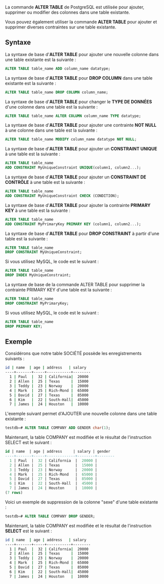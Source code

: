 La commande **ALTER TABLE** de PostgreSQL est utilisée pour ajouter, supprimer ou modifier des colonnes dans une table existante.

Vous pouvez également utiliser la commande **ALTER TABLE** pour ajouter et supprimer diverses contraintes sur une table existante.

## Syntaxe

La syntaxe de base d'**ALTER TABLE** pour ajouter une nouvelle colonne dans une table existante est la suivante :

```sql
ALTER TABLE table_name ADD column_name datatype;
```

La syntaxe de base d'**ALTER TABLE** pour **DROP COLUMN** dans une table existante est la suivante :

```sql
ALTER TABLE table_name DROP COLUMN column_name;
```

La syntaxe de base d'**ALTER TABLE** pour changer le **TYPE DE DONNÉES** d'une colonne dans une table est la suivante :

```sql
ALTER TABLE table_name ALTER COLUMN column_name TYPE datatype;
```

La syntaxe de base d'**ALTER TABLE** pour ajouter une contrainte **NOT NULL** à une colonne dans une table est la suivante :

```sql
ALTER TABLE table_name MODIFY column_name datatype NOT NULL;
```

La syntaxe de base d'**ALTER TABLE** pour ajouter un **CONSTRAINT UNIQUE** à une table est la suivante :

```sql
ALTER TABLE table_name
ADD CONSTRAINT MyUniqueConstraint UNIQUE(column1, column2...);
```

La syntaxe de base d'**ALTER TABLE** pour ajouter un **CONSTRAINT DE CONTRÔLE** à une table est la suivante :

```sql
ALTER TABLE table_name
ADD CONSTRAINT MyUniqueConstraint CHECK (CONDITION);
```

La syntaxe de base d'**ALTER TABLE** pour ajouter la contrainte **PRIMARY KEY** à une table est la suivante :

```sql
ALTER TABLE table_name
ADD CONSTRAINT MyPrimaryKey PRIMARY KEY (column1, column2...);
```

La syntaxe de base d'**ALTER TABLE** pour **DROP CONSTRAINT** à partir d'une table est la suivante :

```sql
ALTER TABLE table_name
DROP CONSTRAINT MyUniqueConstraint;
```

Si vous utilisez MySQL, le code est le suivant :

```sql
ALTER TABLE table_name
DROP INDEX MyUniqueConstraint;
```

La syntaxe de base de la commande ALTER TABLE pour supprimer la contrainte PRIMARY KEY d'une table est la suivante :

```sql
ALTER TABLE table_name
DROP CONSTRAINT MyPrimaryKey;
```

Si vous utilisez MySQL, le code est le suivant :

```sql
ALTER TABLE table_name
DROP PRIMARY KEY;
```

## Exemple

Considérons que notre table SOCIÉTÉ possède les enregistrements suivants :

```bash
id | name  | age | address   | salary
----+-------+-----+-----------+--------
  1 | Paul  |  32 | California|  20000
  2 | Allen |  25 | Texas     |  15000
  3 | Teddy |  23 | Norway    |  20000
  4 | Mark  |  25 | Rich-Mond |  65000
  5 | David |  27 | Texas     |  85000
  6 | Kim   |  22 | South-Hall|  45000
  7 | James |  24 | Houston   |  10000
```

L'exemple suivant permet d'AJOUTER une nouvelle colonne dans une table existante :

```sql
testdb=# ALTER TABLE COMPANY ADD GENDER char(1);
```

Maintenant, la table COMPANY est modifiée et le résultat de l'instruction SELECT est le suivant :

```sql
id | name  | age | address     | salary | gender
----+-------+-----+-------------+--------+--------
  1 | Paul  |  32 | California  |  20000 |
  2 | Allen |  25 | Texas       |  15000 |
  3 | Teddy |  23 | Norway      |  20000 |
  4 | Mark  |  25 | Rich-Mond   |  65000 |
  5 | David |  27 | Texas       |  85000 |
  6 | Kim   |  22 | South-Hall  |  45000 |
  7 | James |  24 | Houston     |  10000 |
(7 rows)
```

Voici un exemple de suppression de la colonne "sexe" d'une table existante :

```sql
testdb=# ALTER TABLE COMPANY DROP GENDER;
```

Maintenant, la table COMPANY est modifiée et le résultat de l'instruction **SELECT** est le suivant :

```bash
id | name  | age | address   | salary
----+-------+-----+-----------+--------
  1 | Paul  |  32 | California|  20000
  2 | Allen |  25 | Texas     |  15000
  3 | Teddy |  23 | Norway    |  20000
  4 | Mark  |  25 | Rich-Mond |  65000
  5 | David |  27 | Texas     |  85000
  6 | Kim   |  22 | South-Hall|  45000
  7 | James |  24 | Houston   |  10000
```
